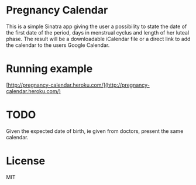 # Pregnancy Calendar

This is a simple Sinatra app giving the user a possibility to state the date
of the first date of the period, days in menstrual cyclus and length of her
luteal phase. The result will be a downloadable iCalendar file or a direct
link to add the calendar to the users Google Calendar.

# Running example

[http://pregnancy-calendar.heroku.com/](http://pregnancy-calendar.heroku.com/)

# TODO

Given the expected date of birth, ie given from doctors, present the same
calendar.

# License

MIT
